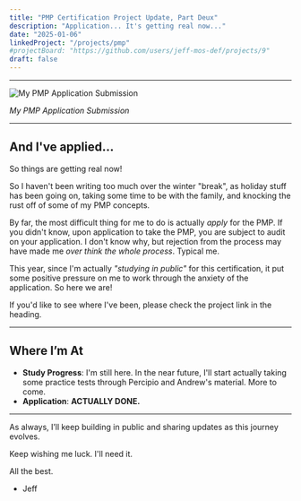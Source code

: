 ```yaml
---
title: "PMP Certification Project Update, Part Deux"
description: "Application... It's getting real now..."
date: "2025-01-06"
linkedProject: "/projects/pmp"
#projectBoard: "https://github.com/users/jeff-mos-def/projects/9"
draft: false
---
```


---

<img src="/img/PMP_App.jpg" alt="My PMP Application Submission">

<p><em>My PMP Application Submission</em></p>

---

## And I've applied...

So things are getting real now!

So I haven't been writing too much over the winter "break", as holiday stuff has been going on, taking some time to be with the family, and knocking the rust off of some of my PMP concepts.

By far, the most difficult thing for me to do is actually *apply* for the PMP. If you didn't know, upon application to take the PMP, you are subject to audit on your application. I don't know why, but rejection from the process may have made me *over think the whole process*. Typical me.

This year, since I'm actually *"studying in public"* for this certification, it put some positive pressure on me to work through the anxiety of the application. So here we are!

If you'd like to see where I've been, please check the project link in the heading.

---

## Where I’m At

- **Study Progress**: I'm still here. In the near future, I'll start actually taking some practice tests through Percipio and Andrew's material. More to come.
- **Application**: **ACTUALLY DONE.**

---

As always, I’ll keep building in public and sharing updates as this journey evolves.

Keep wishing me luck. I'll need it.

All the best.

- Jeff